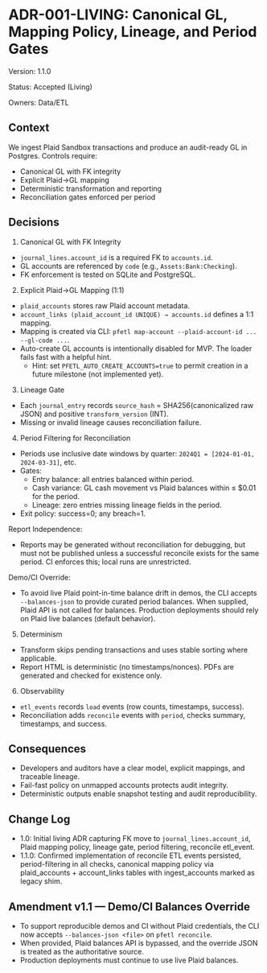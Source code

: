 # ADR-001-LIVING: Canonical GL, Mapping Policy, Lineage, and Period Gates

Version: 1.1.0

Status: Accepted (Living)

Owners: Data/ETL

## Context

We ingest Plaid Sandbox transactions and produce an audit-ready GL in Postgres. Controls require:

- Canonical GL with FK integrity
- Explicit Plaid→GL mapping
- Deterministic transformation and reporting
- Reconciliation gates enforced per period

## Decisions

1) Canonical GL with FK Integrity

- `journal_lines.account_id` is a required FK to `accounts.id`.
- GL accounts are referenced by `code` (e.g., `Assets:Bank:Checking`).
- FK enforcement is tested on SQLite and PostgreSQL.

2) Explicit Plaid→GL Mapping (1:1)

- `plaid_accounts` stores raw Plaid account metadata.
- `account_links (plaid_account_id UNIQUE) → accounts.id` defines a 1:1 mapping.
- Mapping is created via CLI: `pfetl map-account --plaid-account-id ... --gl-code ...`.
- Auto-create GL accounts is intentionally disabled for MVP. The loader fails fast with a helpful hint.
  - Hint: set `PFETL_AUTO_CREATE_ACCOUNTS=true` to permit creation in a future milestone (not implemented yet).

3) Lineage Gate

- Each `journal_entry` records `source_hash` = SHA256(canonicalized raw JSON) and positive `transform_version` (INT).
- Missing or invalid lineage causes reconciliation failure.

4) Period Filtering for Reconciliation

- Periods use inclusive date windows by quarter: `2024Q1 = [2024-01-01, 2024-03-31]`, etc.
- Gates:
  - Entry balance: all entries balanced within period.
  - Cash variance: GL cash movement vs Plaid balances within ≤ $0.01 for the period.
  - Lineage: zero entries missing lineage fields in the period.
- Exit policy: success=0; any breach=1.

Report Independence:
- Reports may be generated without reconciliation for debugging, but must not be published unless a successful reconcile exists for the same period. CI enforces this; local runs are unrestricted.

Demo/CI Override:
- To avoid live Plaid point-in-time balance drift in demos, the CLI accepts
  `--balances-json` to provide curated period balances. When supplied, Plaid
  API is not called for balances. Production deployments should rely on Plaid
  live balances (default behavior).

5) Determinism

- Transform skips pending transactions and uses stable sorting where applicable.
- Report HTML is deterministic (no timestamps/nonces). PDFs are generated and checked for existence only.

6) Observability

- `etl_events` records `load` events (row counts, timestamps, success).
- Reconciliation adds `reconcile` events with `period`, checks summary, timestamps, and success.

## Consequences

- Developers and auditors have a clear model, explicit mappings, and traceable lineage.
- Fail-fast policy on unmapped accounts protects audit integrity.
- Deterministic outputs enable snapshot testing and audit reproducibility.

## Change Log

- 1.0: Initial living ADR capturing FK move to `journal_lines.account_id`, Plaid mapping policy, lineage gate, period filtering, reconcile etl_event.
- 1.1.0: Confirmed implementation of reconcile ETL events persisted, period-filtering in all checks, canonical mapping policy via plaid_accounts + account_links tables with ingest_accounts marked as legacy shim.

## Amendment v1.1 — Demo/CI Balances Override

- To support reproducible demos and CI without Plaid credentials,
  the CLI now accepts `--balances-json <file>` on `pfetl reconcile`.
- When provided, Plaid balances API is bypassed, and the override JSON
  is treated as the authoritative source.
- Production deployments must continue to use live Plaid balances.
